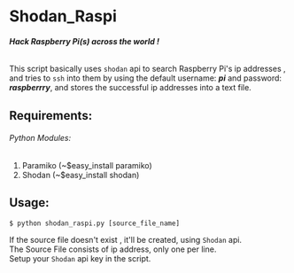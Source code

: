 # Shodan_Raspi
###### ***Hack Raspberry Pi(s) across the world !***  
   
   
This script basically uses `shodan` api to search Raspberry Pi's ip addresses , and tries to `ssh` into them by using the default username: ***pi*** and password: ***raspberrry***, and stores the successful ip addresses into a  text file.  

## Requirements:
###### Python Modules:
1. Paramiko (~$easy_install paramiko)  
2. Shodan (~$easy_install shodan)  

## Usage:  
```
$ python shodan_raspi.py [source_file_name]
``` 
If the source file doesn't exist , it'll be created, using `Shodan` api.  
The Source File consists of ip address, only one per line.  
Setup your `Shodan` api key in the script.  

